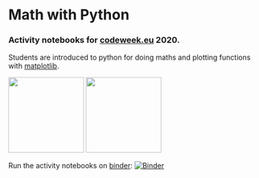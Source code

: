 # Math with Python

### Activity notebooks for [codeweek.eu](https://codeweek.eu/) 2020.

Students are introduced to python for doing maths and plotting functions with [matplotlib](https://matplotlib.org/).

<img src="https://cdn.pixabay.com/photo/2017/06/05/15/52/calculator-2374442_960_720.png" width="150">
<img src="https://www.python.org/static/community_logos/python-logo-master-v3-TM.png" width="150">

Run the activity notebooks on [binder](https://mybinder.org/): [![Binder](https://mybinder.org/badge_logo.svg)](https://mybinder.org/v2/gh/nikos115/math-plot/master?filepath=notebooks%2Findex.ipynb)
